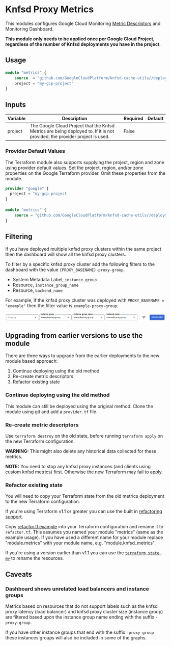 # Knfsd Proxy Metrics

This modules configures Google Cloud Monitoring [Metric Descriptors](https://cloud.google.com/monitoring/custom-metrics/creating-metrics#creating_a_metric_descriptor) and Monitoring Dashboard.

**This module only needs to be applied once per Google Cloud Project, regardless of the number of Knfsd deployments you have in the project**.

## Usage

```terraform
module "metrics" {
    source  = "github.com/GoogleCloudPlatform/knfsd-cache-utils//deployment/metrics?ref=v0.8.0"
    project = "my-gcp-project"
}
```

## Inputs

| Variable | Description | Required | Default
| -------- | ----------- | -------- | -------
| project  | The Google Cloud Project that the Knfsd Metrics are being deployed to. If it is not provided, the provider project is used. | False

### Provider Default Values

The Terraform module also supports supplying the project, region and zone using provider default values. Set the project, region, and/or zone properties on the Google Terraform provider. Omit these properties from the module.

```terraform
provider "google" {
  project = "my-gcp-project
}

module "metrics" {
    source = "github.com/GoogleCloudPlatform/knfsd-cache-utils//deployment/metrics?ref=v0.8.0"
}
```

## Filtering

If you have deployed multiple knfsd proxy clusters within the same project then the dashboard will show all the knfsd proxy clusters.

To filter by a specific knfsd proxy cluster add the following filters to the dashboard with the value `{PROXY_BASENAME}-proxy-group`.

* System Metadata Label, `instance_group`
* Resource, `instance_group_name`
* Resource, `backend_name`

For example, if the knfsd proxy cluster was deployed with `PROXY_BASENAME = "example"` then the filter value is `example-proxy-group`.

![Example Filters](./filters.png)

## Upgrading from earlier versions to use the module

There are three ways to upgrade from the earlier deployments to the new module based approach:

1. Continue deploying using the old method
2. Re-create metric descriptors
3. Refactor existing state

### Continue deploying using the old method

This module can still be deployed using the original method. Clone the module using git and add a `provider.tf` file.

### Re-create metric descriptors

Use `terraform destroy` on the old state, before running `terraform apply` on the new Terraform configuration.

**WARNING:** This might also delete any historical data collected for these metrics.

**NOTE:** You need to stop any knfsd proxy instances (and clients using custom knfsd metrics) first. Otherwise the new Terraform may fail to apply.

### Refactor existing state

You will need to copy your Terraform state from the old metrics deployment to the new Terraform configuration.

If you're using Terraform v1.1 or greater you can use the built in [refactoring support](https://www.terraform.io/language/modules/develop/refactoring).

Copy [refactor.tf.example](./refactor.tf.example) into your Terraform configuration and rename it to `refactor.tf`. This assumes you named your module "metrics" (same as the example usage). If you have used a different name for your module replace "module.metrics" with your module name, e.g. "module.knfsd_metrics".

If you're using a version earlier than v1.1 you can use the [`terraform state mv`](https://www.terraform.io/cli/commands/state/mv) to rename the resources.

## Caveats

### Dashboard shows unrelated load balancers and instance groups

Metrics based on resources that do not support labels such as the knfsd proxy latency (load balancer) and knfsd proxy cluster size (instance group) are filtered based upon the instance group name ending with the suffix `-proxy-group`.

If you have other instance groups that end with the suffix `-proxy-group` these instances groups will also be included in some of the graphs.
